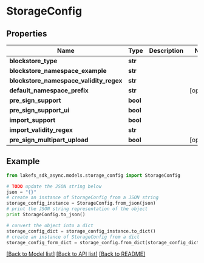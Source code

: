 # StorageConfig


## Properties

Name | Type | Description | Notes
------------ | ------------- | ------------- | -------------
**blockstore_type** | **str** |  | 
**blockstore_namespace_example** | **str** |  | 
**blockstore_namespace_validity_regex** | **str** |  | 
**default_namespace_prefix** | **str** |  | [optional] 
**pre_sign_support** | **bool** |  | 
**pre_sign_support_ui** | **bool** |  | 
**import_support** | **bool** |  | 
**import_validity_regex** | **str** |  | 
**pre_sign_multipart_upload** | **bool** |  | [optional] 

## Example

```python
from lakefs_sdk_async.models.storage_config import StorageConfig

# TODO update the JSON string below
json = "{}"
# create an instance of StorageConfig from a JSON string
storage_config_instance = StorageConfig.from_json(json)
# print the JSON string representation of the object
print StorageConfig.to_json()

# convert the object into a dict
storage_config_dict = storage_config_instance.to_dict()
# create an instance of StorageConfig from a dict
storage_config_form_dict = storage_config.from_dict(storage_config_dict)
```
[[Back to Model list]](../README.md#documentation-for-models) [[Back to API list]](../README.md#documentation-for-api-endpoints) [[Back to README]](../README.md)


